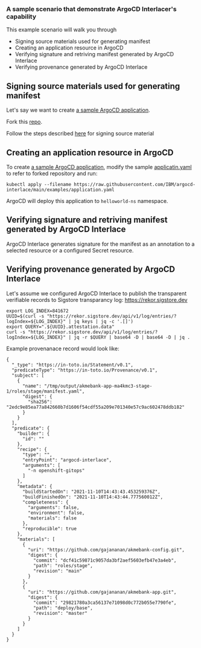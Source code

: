 ### A sample scenario that demonstrate ArgoCD Interlacer's capability 

This example scenario will walk you through 
- Signing source materials used for generating manifest
- Creating an application resource in ArgoCD
- Verifying signature and retriving manifest generated by ArgoCD Interlace
- Verifying provenance generated by ArgoCD Interlace

## Signing source materials used for generating manifest

Let's say we want to create [a sample ArgoCD application](https://github.com/kubernetes-sigs/kustomize/tree/master/examples/helloWorld).

Fork this [repo](https://github.com/kubernetes-sigs/kustomize/tree/master/examples/helloWorld).

Follow the steps described [here](signing_source_material.md) for signing source material


## Creating an application resource in ArgoCD

To create [a sample ArgoCD application](https://github.com/kubernetes-sigs/kustomize/tree/master/examples/helloWorld), modify the sample [applicatin.yaml](https://raw.githubusercontent.com/IBM/argocd-interlace/main/examples/application.yaml) to refer to forked repository and run:

```shell
kubectl apply --filename https://raw.githubusercontent.com/IBM/argocd-interlace/main/examples/application.yaml
```
ArgoCD will deploy this application to `helloworld-ns` namespace.

## Verifying signature and retriving manifest generated by ArgoCD Interlace

ArgoCD Interlace generates signature for the manifest as an annotation to a selected resource or a configured Secret resource.


## Verifying provenance generated by ArgoCD Interlace

Let's assume we configured ArgoCD Interlace to publish the transparent verifiable records to Sigstore transparancy log: https://rekor.sigstore.dev

```
export LOG_INDEX=841672
UUID=$(curl -s "https://rekor.sigstore.dev/api/v1/log/entries/?logIndex=${LOG_INDEX}" | jq keys | jq -c '.[]')
export QUERY=".${UUID}.attestation.data"
curl -s "https://rekor.sigstore.dev/api/v1/log/entries/?logIndex=${LOG_INDEX}" | jq -r $QUERY | base64 -D | base64 -D | jq .
```

Example provenanace record would look like:
```
{
  "_type": "https://in-toto.io/Statement/v0.1",
  "predicateType": "https://in-toto.io/Provenance/v0.1",
  "subject": [
    {
      "name": "/tmp/output/akmebank-app-ma4kmc3-stage-1/roles/stage/manifest.yaml",
      "digest": {
        "sha256": "2edc9e85ea77a842660b7d1606f54cdf55a209e701340e57c9ac602478ddb182"
      }
    }
  ],
  "predicate": {
    "builder": {
      "id": ""
    },
    "recipe": {
      "type": "",
      "entryPoint": "argocd-interlace",
      "arguments": [
        "-n openshift-gitops"
      ]
    },
    "metadata": {
      "buildStartedOn": "2021-11-10T14:43:43.453259376Z",
      "buildFinishedOn": "2021-11-10T14:43:44.777560012Z",
      "completeness": {
        "arguments": false,
        "environment": false,
        "materials": false
      },
      "reproducible": true
    },
    "materials": [
      {
        "uri": "https://github.com/gajananan/akmebank-config.git",
        "digest": {
          "commit": "dcf41c59871c9057da3bf2aef5603efb47e3a4eb",
          "path": "roles/stage",
          "revision": "main"
        }
      },
      {
        "uri": "https://github.com/gajananan/akmebank-app.git",
        "digest": {
          "commit": "29821780a3ca56137e71098d0c772b055e7790fe",
          "path": "deploy/base",
          "revision": "master"
        }
      }
    ]
  }
}
```

